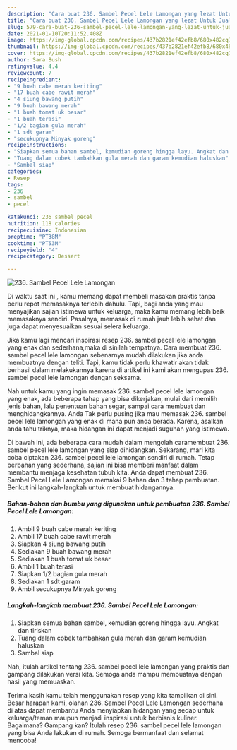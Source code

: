 ```yaml
---
description: "Cara buat 236. Sambel Pecel Lele Lamongan yang lezat Untuk Jualan"
title: "Cara buat 236. Sambel Pecel Lele Lamongan yang lezat Untuk Jualan"
slug: 579-cara-buat-236-sambel-pecel-lele-lamongan-yang-lezat-untuk-jualan
date: 2021-01-10T20:11:52.408Z
image: https://img-global.cpcdn.com/recipes/437b2821ef42efb8/680x482cq70/236-sambel-pecel-lele-lamongan-foto-resep-utama.jpg
thumbnail: https://img-global.cpcdn.com/recipes/437b2821ef42efb8/680x482cq70/236-sambel-pecel-lele-lamongan-foto-resep-utama.jpg
cover: https://img-global.cpcdn.com/recipes/437b2821ef42efb8/680x482cq70/236-sambel-pecel-lele-lamongan-foto-resep-utama.jpg
author: Sara Bush
ratingvalue: 4.4
reviewcount: 7
recipeingredient:
- "9 buah cabe merah keriting"
- "17 buah cabe rawit merah"
- "4 siung bawang putih"
- "9 buah bawang merah"
- "1 buah tomat uk besar"
- "1 buah terasi"
- "1/2 bagian gula merah"
- "1 sdt garam"
- "secukupnya Minyak goreng"
recipeinstructions:
- "Siapkan semua bahan sambel, kemudian goreng hingga layu. Angkat dan tiriskan"
- "Tuang dalam cobek tambahkan gula merah dan garam kemudian haluskan"
- "Sambal siap"
categories:
- Resep
tags:
- 236
- sambel
- pecel

katakunci: 236 sambel pecel 
nutrition: 118 calories
recipecuisine: Indonesian
preptime: "PT38M"
cooktime: "PT53M"
recipeyield: "4"
recipecategory: Dessert

---
```



![236. Sambel Pecel Lele Lamongan](https://img-global.cpcdn.com/recipes/437b2821ef42efb8/680x482cq70/236-sambel-pecel-lele-lamongan-foto-resep-utama.jpg)

Di waktu  saat ini , kamu memang dapat membeli masakan praktis tanpa perlu repot memasaknya terlebih dahulu. Tapi, bagi anda yang mau menyajikan sajian istimewa untuk keluarga, maka kamu memang lebih baik memasaknya sendiri. Pasalnya, memasak di rumah jauh lebih sehat dan juga dapat menyesuaikan sesuai selera keluarga.

Jika kamu lagi mencari inspirasi resep 236. sambel pecel lele lamongan yang enak dan sederhana,maka di sinilah tempatnya. Cara membuat 236. sambel pecel lele lamongan  sebenarnya mudah dilakukan jika anda membuatnya dengan teliti. Tapi, kamu tidak perlu khawatir akan tidak berhasil dalam melakukannya 
karena di artikel ini kami akan mengupas 236. sambel pecel lele lamongan dengan seksama.  



Nah untuk kamu yang ingin memasak 236. sambel pecel lele lamongan yang enak, ada beberapa tahap yang bisa dikerjakan, mulai dari memilih jenis bahan, lalu penentuan bahan segar, sampai cara membuat dan menghidangkannya. Anda Tak perlu pusing jika mau memasak 236. sambel pecel lele lamongan yang enak di mana pun anda berada. Karena, asalkan anda  tahu triknya, maka hidangan ini dapat menjadi suguhan yang istimewa.

Di bawah ini, ada beberapa cara mudah dalam mengolah caramembuat 236. sambel pecel lele lamongan yang siap dihidangkan. Sekarang, mari kita coba ciptakan 236. sambel pecel lele lamongan sendiri di rumah. Tetap berbahan yang sederhana, sajian ini bisa memberi manfaat dalam membantu menjaga kesehatan tubuh kita. Anda dapat membuat 236. Sambel Pecel Lele Lamongan memakai 9 bahan dan 3 tahap pembuatan. Berikut ini langkah-langkah untuk membuat hidangannya.

<!--inarticleads1-->

##### Bahan-bahan dan bumbu yang digunakan untuk pembuatan 236. Sambel Pecel Lele Lamongan:

1. Ambil 9 buah cabe merah keriting
1. Ambil 17 buah cabe rawit merah
1. Siapkan 4 siung bawang putih
1. Sediakan 9 buah bawang merah
1. Sediakan 1 buah tomat uk besar
1. Ambil 1 buah terasi
1. Siapkan 1/2 bagian gula merah
1. Sediakan 1 sdt garam
1. Ambil secukupnya Minyak goreng




<!--inarticleads2-->

##### Langkah-langkah membuat 236. Sambel Pecel Lele Lamongan:

1. Siapkan semua bahan sambel, kemudian goreng hingga layu. Angkat dan tiriskan
1. Tuang dalam cobek tambahkan gula merah dan garam kemudian haluskan
1. Sambal siap




Nah, itulah artikel tentang  236. sambel pecel lele lamongan  yang praktis dan gampang dilakukan versi kita. Semoga anda mampu membuatnya dengan hasil yang memuaskan. 

Terima kasih kamu telah menggunakan resep yang kita tampilkan di sini. Besar harapan kami, olahan  236. Sambel Pecel Lele Lamongan sederhana di atas dapat membantu Anda menyiapkan hidangan yang sedap untuk keluarga/teman maupun menjadi inspirasi untuk berbisnis kuliner. Bagaimana? Gampang kan? Itulah resep 236. sambel pecel lele lamongan yang bisa Anda lakukan di rumah. Semoga bermanfaat dan selamat mencoba!

